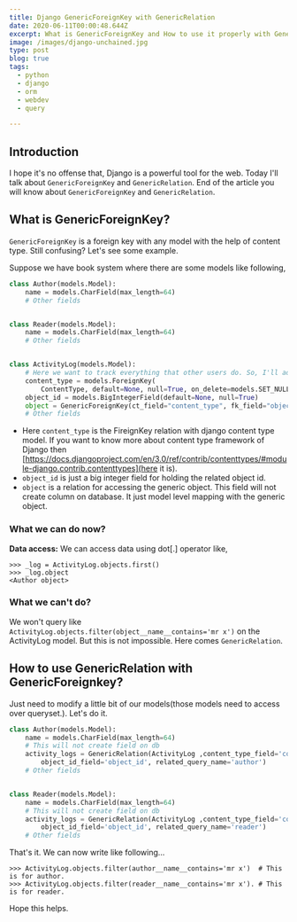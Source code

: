 ```yaml
---
title: Django GenericForeignKey with GenericRelation
date: 2020-06-11T00:00:48.644Z
excerpt: What is GenericForeignKey and How to use it properly with GenericRelation
image: /images/django-unchained.jpg
type: post
blog: true
tags:
  - python
  - django
  - orm
  - webdev
  - query

---
```

## Introduction
I hope it's no offense that, Django is a powerful tool for the web. Today I'll talk about `GenericForeignKey` and `GenericRelation`. End of the article you will know about `GenericForeignKey` and `GenericRelation`.

## What is GenericForeignKey?
`GenericForeignKey` is a foreign key with any model with the help of content type. Still confusing? Let's see some example.

Suppose we have book system where there are some models like following,

```python
class Author(models.Model):
    name = models.CharField(max_length=64)
    # Other fields


class Reader(models.Model):
    name = models.CharField(max_length=64)
    # Other fields


class ActivityLog(models.Model):
    # Here we want to track everything that other users do. So, I'll add GenericForeignKey
    content_type = models.ForeignKey(
        ContentType, default=None, null=True, on_delete=models.SET_NULL, related_name='activity_logs')
    object_id = models.BigIntegerField(default=None, null=True)
    object = GenericForeignKey(ct_field="content_type", fk_field="object_id")
    # Other fields
```

* Here `content_type` is the FireignKey relation with django content type model. If you want to know more about content type framework of Django then [https://docs.djangoproject.com/en/3.0/ref/contrib/contenttypes/#module-django.contrib.contenttypes](here it is).
* `object_id` is just a big integer field for holding the related object id.
* `object` is a relation for accessing the generic object. This field will not create column on database. It just model level mapping with the generic object.

### What we can do now?
**Data access:** We can access data using dot[.] operator like, 
```
>>> _log = ActivityLog.objects.first()
>>> _log.object
<Author object>
```

### What we can't do?
We won't query like `ActivityLog.objects.filter(object__name__contains='mr x')` on the ActivityLog model. But this is not impossible. Here comes `GenericRelation`.

## How to use GenericRelation with GenericForeignkey?
Just need to modify a little bit of our models(those models need to access over queryset.). Let's do it.
```python
class Author(models.Model):
    name = models.CharField(max_length=64)
    # This will not create field on db
    activity_logs = GenericRelation(ActivityLog ,content_type_field='content_type',
        object_id_field='object_id', related_query_name='author')
    # Other fields


class Reader(models.Model):
    name = models.CharField(max_length=64)
    # This will not create field on db
    activity_logs = GenericRelation(ActivityLog ,content_type_field='content_type',
        object_id_field='object_id', related_query_name='reader')
    # Other fields

```

That's it. We can now write like following...

```
>>> ActivityLog.objects.filter(author__name__contains='mr x')  # This is for author.
>>> ActivityLog.objects.filter(reader__name__contains='mr x'). # This is for reader.
```

Hope this helps.
